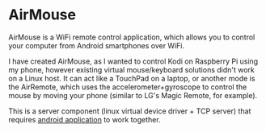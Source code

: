AirMouse
===================
AirMouse is a WiFi remote control application, which allows you to control your computer from Android smartphones over WiFi.

I have created AirMouse, as I wanted to control Kodi on Raspberry Pi using my phone, however existing virtual mouse/keyboard solutions didn't work on a Linux host.
It can act like a TouchPad on a laptop, or another mode is the AirRemote, which uses the accelerometer+gyroscope to control the mouse by moving your phone (similar to LG's Magic Remote, for example).

This is a server component (linux virtual device driver + TCP server) that requires [android application](https://github.com/kubatek94/AirMouseClient) to work together.

